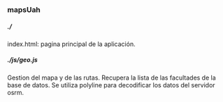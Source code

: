 ### mapsUah

##### ./
index.html: pagina principal de la aplicación.

##### ./js/geo.js

Gestion del mapa y de las rutas. 
Recupera la lista de las facultades de la base de datos.
Se utiliza polyline para decodificar los datos del servidor osrm.
